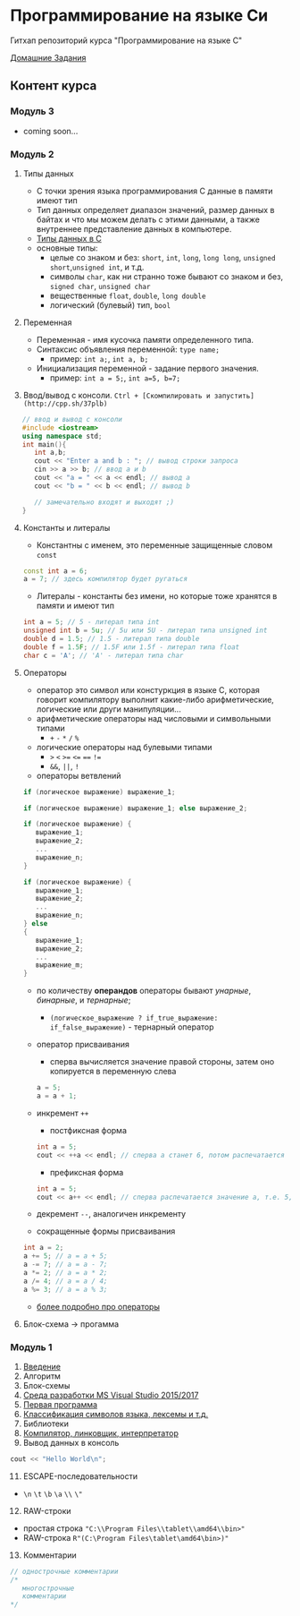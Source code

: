 # Программирование на языке Си
Гитхап репозиторий курса "Программирование на языке С"

[Домашние Задания](./homeworks/)

## Контент курса

### Модуль 3
* coming soon...

### Модуль 2
1. Типы данных
    * С точки зрения языка программирования С данные в памяти имеют тип
    * Тип данных определяет диапазон значений, размер данных в байтах и что мы можем делать с этими данными, а также внутреннее представление данных в компьютере.
    * [Типы данных в С](https://ru.wikipedia.org/wiki/Типы_данных_в_C)
    * основные типы:
      * целые со знаком и без: `short`, `int`, `long`, `long long`, `unsigned short`,`unsigned int`,  и т.д.
      * символы `char`, как ни странно тоже бывают со знаком и без, `signed char`, `unsigned char`
      * вещественные `float`, `double`, `long double`
      * логический (булевый) тип, `bool`
      
2. Переменная
    * Переменная - имя кусочка памяти определенного типа.
    * Синтаксис объявления переменной: `type name;`
      - пример: `int a;`, `int a, b;`
    * Инициализация переменной - задание первого значения.
      - пример: `int a = 5;`, `int a=5, b=7;`
3. Ввод/вывод с консоли. `Ctrl + [Скомпилировать и запустить](http://cpp.sh/37plb)`
```C++
   // ввод и вывод с консоли
   #include <iostream>
   using namespace std;
   int main(){
      int a,b;
      cout << "Enter a and b : "; // вывод строки запроса
      cin >> a >> b; // ввод a и b
      cout << "a = " << a << endl; // вывод a
      cout << "b = " << b << endl; // вывод b

      // замечательно входят и выходят ;)
   }
```

4. Константы и литералы
    * Константны с именем, это переменные защищенные словом `const`
    ```cpp
    const int a = 6;
    a = 7; // здесь компилятор будет ругаться
    ```
    * Литералы - константы без имени, но которые тоже хранятся в памяти и имеют тип
    ```cpp
    int a = 5; // 5 - литерал типа int
    unsigned int b = 5u; // 5u или 5U - литерал типа unsigned int
    double d = 1.5; // 1.5 - литерал типа double
    double f = 1.5F; // 1.5F или 1.5f - литерал типа float
    char c = 'A'; // 'A' - литерал типа char
    ```

5. Операторы
   * оператор это символ или констуркция в языке С, которая говорит компилятору выполнит какие-либо арифметические, логические или други манипуляции...
   * арифметические операторы над числовыми и символьными типами
      * `+` `-`  `*` `/` `%`
   * логические операторы над булевыми типами
      * `>` `<` `>=` `<=` `==` `!=`
      * `&&`, `||`, `!`
   * операторы ветвлений
   ```cpp
   if (логическое выражение) выражение_1;
   
   if (логическое выражение) выражение_1; else выражение_2;
   
   if (логическое выражение) {
      выражение_1;
      выражение_2;
      ...
      выражение_n;
   }
   
   if (логическое выражение) {
      выражение_1;
      выражение_2;
      ...
      выражение_n;
   } else
   {
      выражение_1;
      выражение_2;
      ...
      выражение_m;
   }
   
   ```
   * по количеству **операндов** операторы бывают *унарные*, *бинарные*, и *тернарные*;
      * `(логическое_выражение ? if_true_выражение: if_false_выражение)` - тернарный оператор
   * оператор присваивания
      * сперва вычисляется значение правой стороны, затем оно копируется в переменную слева
      ```cpp
      a = 5;
      a = a + 1;
      ```
   * инкремент `++`
      * постфиксная форма
      ```cpp
      int a = 5;
      cout << ++a << endl; // сперва a станет 6, потом распечатается
      ```
      * префиксная форма
      
      ```cpp
      int a = 5;
      cout << a++ << endl; // сперва распечатается значение a, т.е. 5, затем a станет 6
      ```
   * декремент `--`, аналогичен инкременту
   * сокращенные формы присваивания
   ```cpp
   int a = 2;
   a += 5; // a = a + 5;
   a -= 7; // a = a - 7;
   a *= 2; // a = a * 2;
   a /= 4; // a = a / 4;
   a %= 3; // a = a % 3;
   ```
   * [более подробно про операторы](https://ru.wikipedia.org/wiki/Операторы_в_C_и_C%2B%2B)
    
6. Блок-схема -> прогамма

### Модуль 1

1. [Введение](./module01/введение.md)
2. Алгоритм
3. Блок-схемы
4. [Среда разработки MS Visual Studio 2015/2017](./module01/встудио.md)
5. [Первая программа](./module01/первая.md)
6. [Классификация символов языка, лексемы и т.д.](http://cpp-cpp.blogspot.com/2013/10/c.html)
8. Библиотеки
9. [Компилятор, линковщик, интерпретатор](./module01/компиляция.md)
10. Вывод данных в консоль
   ```cpp
   cout << "Hello World\n";
   ```
11. ESCAPE-последовательности
   * `\n` `\t` `\b` `\a` `\\` `\"`
12. RAW-строки
   * простая строка `"C:\\Program Files\\tablet\\amd64\\bin>"`
   * RAW-строка `R"(C:\Program Files\tablet\amd64\bin>)"`
13. Комментарии
   ```cpp
   // однострочные комментарии
   /*
      многострочные
      комментарии
   */
   ```
